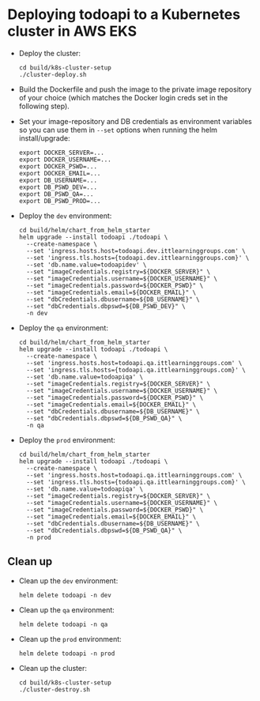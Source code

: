 # Deploying todoapi to a Kubernetes cluster in AWS EKS

* Deploy the cluster:

      cd build/k8s-cluster-setup
      ./cluster-deploy.sh

* Build the Dockerfile and push the image to the private image repository of your choice (which matches the Docker login creds set in the following step).

* Set your image-repository and DB credentials as environment variables so you can use them in `--set` options when running the helm install/upgrade:

      export DOCKER_SERVER=...
      export DOCKER_USERNAME=...
      export DOCKER_PSWD=...
      export DOCKER_EMAIL=...
      export DB_USERNAME=...
      export DB_PSWD_DEV=...
      export DB_PSWD_QA=...
      export DB_PSWD_PROD=...

* Deploy the `dev` environment:

      cd build/helm/chart_from_helm_starter
      helm upgrade --install todoapi ./todoapi \
        --create-namespace \
        --set 'ingress.hosts.host=todoapi.dev.ittlearninggroups.com' \
        --set 'ingress.tls.hosts={todoapi.dev.ittlearninggroups.com}' \
        --set 'db.name.value=todoapidev' \
        --set "imageCredentials.registry=${DOCKER_SERVER}" \
        --set "imageCredentials.username=${DOCKER_USERNAME}" \
        --set "imageCredentials.password=${DOCKER_PSWD}" \
        --set "imageCredentials.email=${DOCKER_EMAIL}" \
        --set "dbCredentials.dbusername=${DB_USERNAME}" \
        --set "dbCredentials.dbpswd=${DB_PSWD_DEV}" \
        -n dev

* Deploy the `qa` environment:

      cd build/helm/chart_from_helm_starter
      helm upgrade --install todoapi ./todoapi \
        --create-namespace \
        --set 'ingress.hosts.host=todoapi.qa.ittlearninggroups.com' \
        --set 'ingress.tls.hosts={todoapi.qa.ittlearninggroups.com}' \
        --set 'db.name.value=todoapiqa' \
        --set "imageCredentials.registry=${DOCKER_SERVER}" \
        --set "imageCredentials.username=${DOCKER_USERNAME}" \
        --set "imageCredentials.password=${DOCKER_PSWD}" \
        --set "imageCredentials.email=${DOCKER_EMAIL}" \
        --set "dbCredentials.dbusername=${DB_USERNAME}" \
        --set "dbCredentials.dbpswd=${DB_PSWD_QA}" \
        -n qa

* Deploy the `prod` environment:

      cd build/helm/chart_from_helm_starter
      helm upgrade --install todoapi ./todoapi \
        --create-namespace \
        --set 'ingress.hosts.host=todoapi.qa.ittlearninggroups.com' \
        --set 'ingress.tls.hosts={todoapi.qa.ittlearninggroups.com}' \
        --set 'db.name.value=todoapiqa' \
        --set "imageCredentials.registry=${DOCKER_SERVER}" \
        --set "imageCredentials.username=${DOCKER_USERNAME}" \
        --set "imageCredentials.password=${DOCKER_PSWD}" \
        --set "imageCredentials.email=${DOCKER_EMAIL}" \
        --set "dbCredentials.dbusername=${DB_USERNAME}" \
        --set "dbCredentials.dbpswd=${DB_PSWD_QA}" \
        -n prod

## Clean up

* Clean up the `dev` environment:

      helm delete todoapi -n dev

* Clean up the `qa` environment:

      helm delete todoapi -n qa

* Clean up the `prod` environment:

      helm delete todoapi -n prod

* Clean up the cluster:

      cd build/k8s-cluster-setup
      ./cluster-destroy.sh
